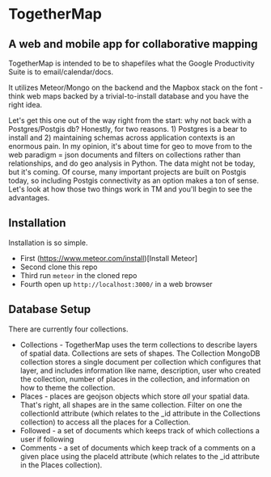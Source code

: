 TogetherMap
===========

## A web and mobile app for collaborative mapping

TogetherMap is intended to be to shapefiles what the Google Productivity Suite is to email/calendar/docs.

It utilizes Meteor/Mongo on the backend and the Mapbox stack on the font - think web maps backed by a trivial-to-install database and you have the right idea.

Let's get this one out of the way right from the start: why not back with a Postgres/Postgis db?  Honestly, for two reasons.  1) Postgres is a bear to install and 2) maintaining schemas across application contexts is an enormous pain.  In my opinion, it's about time for geo to move from to the web paradigm = json documents and filters on collections rather than relationships, and do geo analysis in Python.  The data might not be today, but it's coming.  Of course, many important projects are built on Postgis today, so including Postgis connectivity as an option makes a ton of sense.  Let's look at how those two things work in TM and you'll begin to see the advantages.

## Installation

Installation is so simple. 

* First (https://www.meteor.com/install)[Install Meteor]
* Second clone this repo
* Third run `meteor` in the cloned repo
* Fourth open up `http://localhost:3000/` in a web browser

## Database Setup

There are currently four collections.

* Collections - TogetherMap uses the term collections to describe layers of spatial data.  Collections are sets of shapes.  The Collection MongoDB collection stores a single document per collection which configures that layer, and includes information like name, description, user who created the collection, number of places in the collection, and information on how to theme the collection. 
* Places - places are geojson objects which store *all* your spatial data.  That's right, all shapes are in the same collection.  Filter on one the collectionId attribute (which relates to the _id attribute in the Collections collection) to access all the places for a Collection.
* Followed - a set of documents which keeps track of which collections a user if following
* Comments - a set of documents which keep track of a comments on a given place using the placeId attribute (which relates to the _id attribute in the Places collection).
